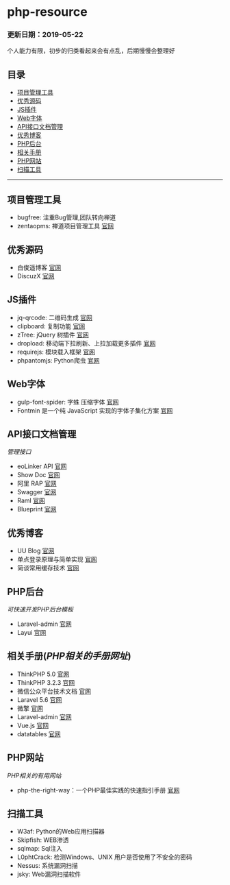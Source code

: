 # php-resource
### 更新日期：2019-05-22
个人能力有限，初步的归类看起来会有点乱，后期慢慢会整理好

## 目录
* [项目管理工具](#project-management)
* [优秀源码](#source-code)
* [JS插件](#plug-in)
* [Web字体](#font)
* [API接口文档管理](#interface)
* [优秀博客](#blog)
* [PHP后台](#phpadmin)
* [相关手册](#manual)
* [PHP网站](#phpwebsite)
* [扫描工具](#scanning)


------------------
## <a name="project-management"></a>项目管理工具
* bugfree: 注重Bug管理,团队转向禅道
* zentaopms: 禅道项目管理工具 [官网](https://github.com/easysoft/zentaopms)

## <a name="source-code"></a>优秀源码
* 白俊遥博客 [官网](https://gitee.com/baijunyao/thinkphp-bjyadmin)
* DiscuzX [官网](https://gitee.com/ComsenzDiscuz/DiscuzX)

## <a name="plug-in"></a>JS插件
* jq-qrcode: 二维码生成 [官网](https://github.com/jeromeetienne/jquery-qrcode)
* clipboard: 复制功能 [官网](https://github.com/zenorocha/clipboard.js)
* zTree: jQuery 树插件 [官网](https://github.com/zTree/zTree_v3)
* dropload: 移动端下拉刷新、上拉加载更多插件 [官网](https://github.com/ximan/dropload)
* requirejs: 模块载入框架 [官网](https://github.com/requirejs/requirejs)
* phpantomjs: Python爬虫 [官网](http://phantomjs.org/)

## <a name="font"></a>Web字体
* gulp-font-spider: 字蛛  压缩字体 [官网](https://github.com/aui/font-spider)
* Fontmin 是一个纯 JavaScript 实现的字体子集化方案 [官网](https://github.com/ecomfe/fontmin)

## <a name="interface"></a>API接口文档管理
_管理接口_
* eoLinker API [官网](https://github.com/eolinker/eoLinker-API-Management-System-OS-3.X)
* Show Doc [官网](https://github.com/star7th/showdoc)
* 阿里 RAP [官网](https://github.com/thx/RAP)
* Swagger [官网](https://swagger.io/)
* Raml [官网](https://raml.org/)
* Blueprint [官网](https://apiblueprint.org/)

## <a name="blog"></a>优秀博客
* UU Blog [官网](https://uublog.com/)
* 单点登录原理与简单实现 [官网](http://www.cnblogs.com/ywlaker/p/6113927.html)
* 简谈常用缓存技术 [官网](http://blog.csdn.net/zhengwish/article/details/51497164)

## <a name="phpadmin"></a>PHP后台
_可快速开发PHP后台模板_
* Laravel-admin [官网](https://github.com/z-song/laravel-admin)
* Layui [官网](https://github.com/sentsin/layui)

## <a name="manual"></a>相关手册(_PHP相关的手册网址_)

* ThinkPHP 5.0 [官网](https://www.kancloud.cn/manual/thinkphp5/118003)
* ThinkPHP 3.2.3 [官网](https://www.kancloud.cn/manual/thinkphp/1678)
* 微信公众平台技术文档 [官网](https://mp.weixin.qq.com/wiki?t=resource/res_main&id=mp1445241432)
* Laravel 5.6 [官网](https://laravelacademy.org/laravel-docs-5_6)
* 微擎 [官网](http://s.we7.cc/index.php?c=wiki&do=view&id=1&list=19)
* Laravel-admin [官网](http://laravel-admin.org/docs/#/zh/)
* Vue.js [官网](https://cn.vuejs.org/v2/guide/)
* datatables [官网](http://www.datatables.club/manual/)

## <a name="phpwebsite"></a>PHP网站
_PHP相关的有用网站_
* php-the-right-way：一个PHP最佳实践的快速指引手册 [官网](http://laravel-china.github.io/php-the-right-way/)

## <a name="scanning"></a>扫描工具
* W3af: Python的Web应用扫描器
* Skipfish: WEB渗透
* sqlmap: Sql注入
* L0phtCrack: 检测Windows、UNIX 用户是否使用了不安全的密码
* Nessus: 系统漏洞扫描
* jsky: Web漏洞扫描软件

